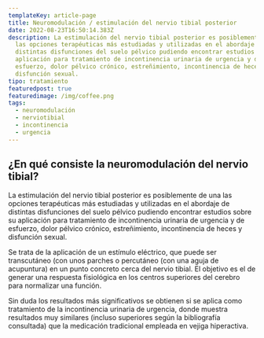 ```yaml
---
templateKey: article-page
title: Neuromodulación / estimulación del nervio tibial posterior
date: 2022-08-23T16:50:14.383Z
description: La estimulación del nervio tibial posterior es posiblemente de una
  las opciones terapéuticas más estudiadas y utilizadas en el abordaje de
  distintas disfunciones del suelo pélvico pudiendo encontrar estudios sobre su
  aplicación para tratamiento de incontinencia urinaria de urgencia y de
  esfuerzo, dolor pélvico crónico, estreñimiento, incontinencia de heces y
  disfunción sexual.
tipo: tratamiento
featuredpost: true
featuredimage: /img/coffee.png
tags:
  - neuromodulación
  - nerviotibial
  - incontinencia
  - urgencia
---
```

## ¿En qué consiste la neuromodulación del nervio tibial?

La estimulación del nervio tibial posterior es posiblemente de una las opciones terapéuticas más estudiadas y utilizadas en el abordaje de distintas disfunciones del suelo pélvico pudiendo encontrar estudios sobre su aplicación para tratamiento de incontinencia urinaria de urgencia y de esfuerzo, dolor pélvico crónico, estreñimiento, incontinencia de heces y disfunción sexual.

Se trata de la aplicación de un estímulo eléctrico, que puede ser transcutáneo (con unos parches o percutáneo (con una aguja de acupuntura) en un punto concreto cerca del nervio tibial. El objetivo es el de generar una respuesta fisiológica en los centros superiores del cerebro para normalizar una función.

Sin duda los resultados más significativos se obtienen si se aplica como tratamiento de la incontinencia urinaria de urgencia, donde muestra resultados muy similares (incluso superiores según la bibliografía consultada) que la medicación tradicional empleada en vejiga hiperactiva.